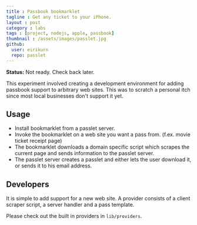 ```yaml
---
title : Passbook bookmarklet
tagline : Get any ticket to your iPhone.
layout : post
category : labs
tags : [project, nodejs, apple, passbook]
thumbnail : /assets/images/passlet.jpg
github:
  user: eirikurn
  repo: passlet
---
```


**Status:** Not ready. Check back later.

This experiment involved creating a development environment for adding passbook
support to arbitrary web sites. This was to scratch a personal itch since most
local businesses don't support it yet.

## Usage

* Install bookmarklet from a passlet server.
* Invoke the bookmarklet on a web site you want a pass from. (f.ex. movie 
  ticket receipt page)
* The bookmarklet downloads a domain specific script which scrapes the current 
  page and sends information to the passlet server.
* The passlet server creates a passlet and either lets the user download it, 
  or sends it to his email address.

## Developers

It is simple to add support for a new web site. A provider consists of a 
client scraper script, a server handler and a pass template.

Please check out the built in providers in `lib/providers`.
